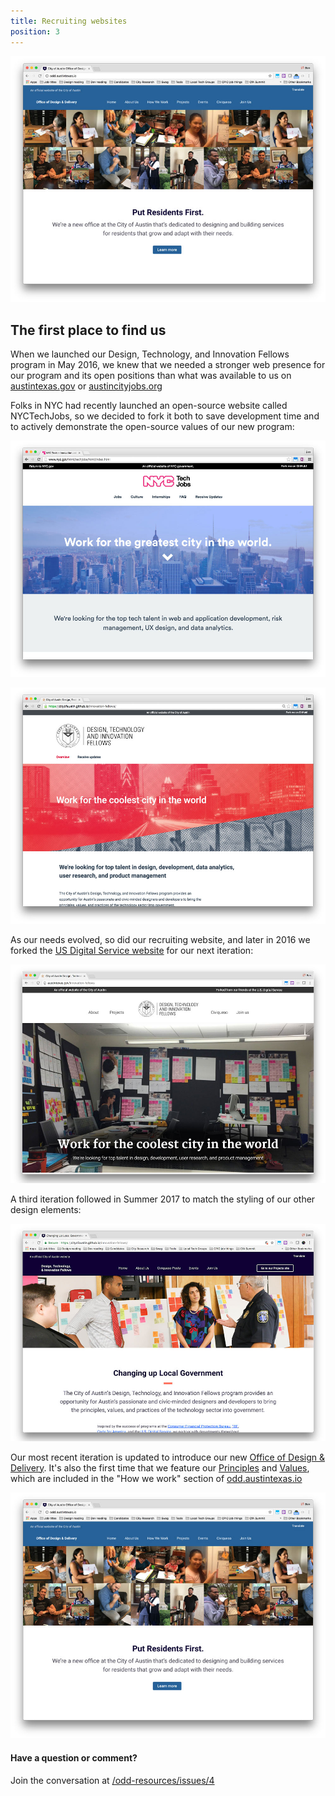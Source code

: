 ```yaml
---
title: Recruiting websites
position: 3
---
```


![odd-website.jpg](/assets/img/projects/becoming-odd/odd-cover.jpg)


## The first place to find us

When we launched our Design, Technology, and Innovation Fellows program in May 2016, we knew that we needed a stronger web presence for our program and its open positions than what was available to us on [austintexas.gov](http://austintexas.gov/) or [austincityjobs.org](https://www.austincityjobs.org/)

Folks in NYC had recently launched an open-source website called NYCTechJobs, so we decided to fork it both to save development time and to actively demonstrate the open-source values of our new program:

![nyc-hiring-website.jpg](/assets/img/projects/becoming-odd/nyc-hiring-website.jpg)

![first-fellows-website.jpg](/assets/img/projects/becoming-odd/first-fellows-website.jpg)

As our needs evolved, so did our recruiting website, and later in 2016 we forked the [US Digital Service website](http://usds.gov) for our next iteration:

![second-fellows-website.jpg](/assets/img/projects/becoming-odd/fellows-website-fall-2016.jpg)

A third iteration followed in Summer 2017 to match the styling of our other design elements:

![third-fellows-website.jpg](/assets/img/projects/becoming-odd/fellows-website-summer-2017.jpg)

Our most recent iteration is updated to introduce our new [Office of Design & Delivery](http://odd.austintexas.io). It's also the first time that we feature our [Principles](http://projects.austintexas.io/projects/becoming-odd/about/principles/) and [Values](http://projects.austintexas.io/projects/becoming-odd/about/values/), which are included in the "How we work" section of [odd.austintexas.io](http://odd.austintexas.io)

![first-odd-website.jpg](/assets/img/projects/becoming-odd/odd-cover.jpg)





#### Have a question or comment?
Join the conversation at [/odd-resources/issues/4](https://github.com/cityofaustin/odd-resources/issues/4)
